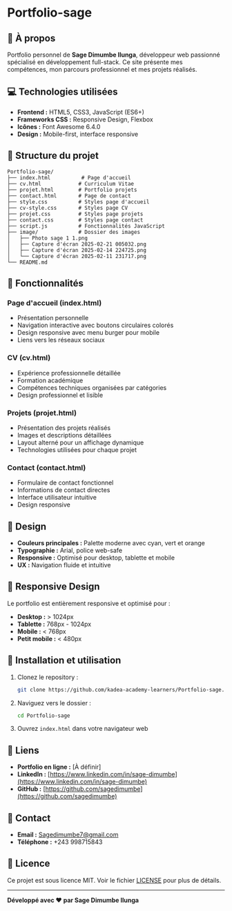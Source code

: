 # Portfolio-sage

## 🚀 À propos

Portfolio personnel de **Sage Dimumbe Ilunga**, développeur web passionné spécialisé en développement full-stack. Ce site présente mes compétences, mon parcours professionnel et mes projets réalisés.

## 💻 Technologies utilisées

- **Frontend :** HTML5, CSS3, JavaScript (ES6+)
- **Frameworks CSS :** Responsive Design, Flexbox
- **Icônes :** Font Awesome 6.4.0
- **Design :** Mobile-first, interface responsive

## 📁 Structure du projet

```
Portfolio-sage/
├── index.html          # Page d'accueil
├── cv.html            # Curriculum Vitae
├── projet.html        # Portfolio projets
├── contact.html       # Page de contact
├── style.css          # Styles page d'accueil
├── cv-style.css       # Styles page CV
├── projet.css         # Styles page projets
├── contact.css        # Styles page contact
├── script.js          # Fonctionnalités JavaScript
├── image/             # Dossier des images
│   ├── Photo sage 1 1.png
│   ├── Capture d'écran 2025-02-21 005032.png
│   ├── Capture d'écran 2025-02-14 224725.png
│   └── Capture d'écran 2025-02-11 231717.png
└── README.md
```

## 🌟 Fonctionnalités

### Page d'accueil (index.html)
- Présentation personnelle
- Navigation interactive avec boutons circulaires colorés
- Design responsive avec menu burger pour mobile
- Liens vers les réseaux sociaux

### CV (cv.html)
- Expérience professionnelle détaillée
- Formation académique
- Compétences techniques organisées par catégories
- Design professionnel et lisible

### Projets (projet.html)
- Présentation des projets réalisés
- Images et descriptions détaillées
- Layout alterné pour un affichage dynamique
- Technologies utilisées pour chaque projet

### Contact (contact.html)
- Formulaire de contact fonctionnel
- Informations de contact directes
- Interface utilisateur intuitive
- Design responsive

## 🎨 Design

- **Couleurs principales :** Palette moderne avec cyan, vert et orange
- **Typographie :** Arial, police web-safe
- **Responsive :** Optimisé pour desktop, tablette et mobile
- **UX :** Navigation fluide et intuitive

## 📱 Responsive Design

Le portfolio est entièrement responsive et optimisé pour :
- **Desktop :** > 1024px
- **Tablette :** 768px - 1024px  
- **Mobile :** < 768px
- **Petit mobile :** < 480px

## 🚀 Installation et utilisation

1. Clonez le repository :
   ```bash
   git clone https://github.com/kadea-academy-learners/Portfolio-sage.git
   ```

2. Naviguez vers le dossier :
   ```bash
   cd Portfolio-sage
   ```

3. Ouvrez `index.html` dans votre navigateur web

## 🔗 Liens

- **Portfolio en ligne :** [À définir]
- **LinkedIn :** [https://www.linkedin.com/in/sage-dimumbe](https://www.linkedin.com/in/sage-dimumbe)
- **GitHub :** [https://github.com/sagedimumbe](https://github.com/sagedimumbe)

## 📧 Contact

- **Email :** Sagedimumbe7@gmail.com
- **Téléphone :** +243 998715843

## 📝 Licence

Ce projet est sous licence MIT. Voir le fichier [LICENSE](LICENSE) pour plus de détails.

---

**Développé avec ❤️ par Sage Dimumbe Ilunga**
